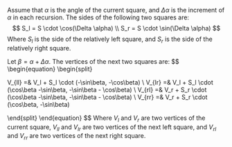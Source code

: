 Assume that $\alpha$ is the angle of the current square, and $\Delta \alpha$ is the increment of $\alpha$ in each recursion. The sides of the following two squares are:
$$
S_l = S \cdot \cos(\Delta \alpha) \\
S_r = S \cdot \sin(\Delta \alpha)
$$
Where $S_l$ is the side of the relatively left square, and $S_r$ is the side of the relatively right square.

Let $\beta = \alpha + \Delta \alpha$. The vertices of the next two squares are:
$$
\begin{equation}
\begin{split}

V_{ll} =& V_l + S_l \cdot (-\sin\beta, -\cos\beta)
\\
V_{lr} =& V_l + S_l \cdot (\cos\beta -\sin\beta, -\sin\beta - \cos\beta)
\\
V_{rl} =& V_r + S_r \cdot (\cos\beta -\sin\beta, -\sin\beta - \cos\beta)
\\
V_{rr} =& V_r + S_r \cdot (\cos\beta, -\sin\beta)

\end{split}
\end{equation}
$$
Where $V_l$ and $V_r$ are two vertices of the current square, $V_{ll}$ and $V_{lr}$ are two vertices of the next left square, and $V_{rl}$ and $V_{rr}$ are two vertices of the next right square.